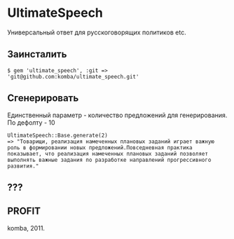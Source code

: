 UltimateSpeech
============

Универсальный ответ для русскоговорящих политиков etc.

Заинсталить
---------------

    $ gem 'ultimate_speech', :git => 'git@github.com:komba/ultimate_speech.git'

Сгенерировать
-----------------

Единственный параметр - количество предложений для генерирования. По дефолту - 10


    UltimateSpeech::Base.generate(2)
    => "Товарищи, реализация намеченных плановых заданий играет важную роль в формировании новых предложений.Повседневная практика показывает, что реализация намеченных плановых заданий позволяет выполнять важные задания по разработке направлений прогрессивного развития."

???
---

PROFIT
----------

komba, 2011.
